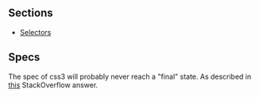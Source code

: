 ## Sections

* [Selectors](selectors/README.md)

## Specs

The spec of css3 will probably never reach a "final" state. As described in
[this](https://stackoverflow.com/questions/8637901/is-css3-an-official-standard) StackOverflow answer.

